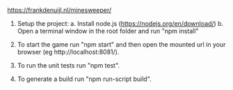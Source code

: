 https://frankdenuijl.nl/minesweeper/

1. Setup the project:
    a. Install node.js (https://nodejs.org/en/download/)
    b. Open a terminal window in the root folder and run "npm install"

2. To start the game run "npm start" and then open the mounted url in your browser (eg http://localhost:8081/).

3. To run the unit tests run "npm test".

4. To generate a build run "npm run-script build".



